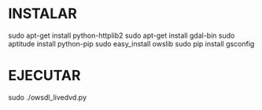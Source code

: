 INSTALAR
========
sudo apt-get install python-httplib2
sudo apt-get install gdal-bin
sudo aptitude install python-pip
sudo easy_install owslib
sudo pip install gsconfig

EJECUTAR
========
sudo ./owsdl_livedvd.py


